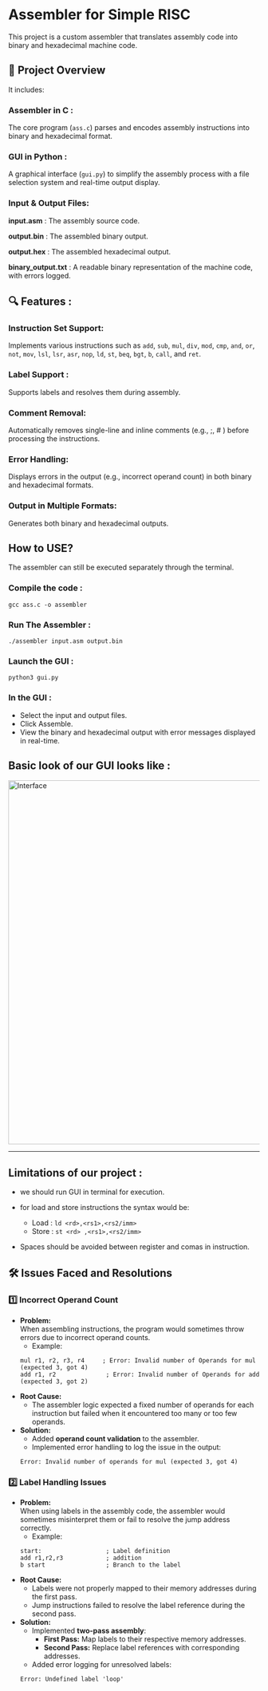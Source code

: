 # Assembler for Simple RISC
This project is a custom assembler that translates assembly code into binary and hexadecimal machine code.
## 🚀 Project Overview
It includes:
### Assembler in C :
The core program (`ass.c`) parses and encodes assembly instructions into binary and hexadecimal format.
### GUI in Python  :
A graphical interface (`gui.py`) to simplify the assembly process with a file selection system and real-time output display.
### Input & Output Files:
**input.asm** : The assembly source code.

**output.bin** : The assembled binary output.

**output.hex** : The assembled hexadecimal output.

**binary_output.txt** : A readable binary representation of the machine code, with errors logged.

## 🔍 Features :
### Instruction Set Support: 
Implements various instructions such as `add`, `sub`, `mul`, `div`, `mod`, `cmp`, `and`, `or`, `not`, `mov`, `lsl`, `lsr`, `asr`, `nop`, `ld`, `st`, `beq`, `bgt`, `b`, `call`, and `ret`.
### Label Support : 
Supports labels and resolves them during assembly.
### Comment Removal: 
Automatically removes single-line and inline comments (e.g., ;, # ) before processing the instructions.
### Error Handling: 
Displays errors in the output (e.g., incorrect operand count) in both binary and hexadecimal formats.
### Output in Multiple Formats: 
Generates both binary and hexadecimal outputs.

## How to USE? 
The assembler can still be executed separately through the terminal.

### Compile the code :
```
gcc ass.c -o assembler
```
### Run The Assembler :
```
./assembler input.asm output.bin
```
### Launch the GUI :
```
python3 gui.py
```
### In the GUI :
* Select the input and output files.
* Click Assemble.
* View the binary and hexadecimal output with error messages displayed in real-time.
  
## Basic look of our GUI looks like :
<img width="730" alt="Interface" src="https://github.com/user-attachments/assets/12855ff2-b5dc-42cb-b887-5c48dfd69585" />

---
## Limitations of our project :
* we should run GUI in terminal for execution.
* for load and store instructions the syntax would be:
     * Load :
       `ld <rd>,<rs1>,<rs2/imm>`
    * Store :
        `st <rd> ,<rs1>,<rs2/imm>` 
  
* Spaces should be avoided between register and comas in instruction.

## 🛠️ Issues Faced and Resolutions

### 1️⃣ **Incorrect Operand Count**
- **Problem:**  
    When assembling instructions, the program would sometimes throw errors due to incorrect operand counts.  
    - Example:  
    ```
    mul r1, r2, r3, r4     ; Error: Invalid number of Operands for mul (expected 3, got 4)
    add r1, r2              ; Error: Invalid number of Operands for add (expected 3, got 2)
    ```
- **Root Cause:**  
    - The assembler logic expected a fixed number of operands for each instruction but failed when it encountered too many or too few operands.
- **Solution:**  
    - Added **operand count validation** to the assembler.  
    - Implemented error handling to log the issue in the output:
    ```
    Error: Invalid number of operands for mul (expected 3, got 4)
    ```
### 2️⃣ **Label Handling Issues**
- **Problem:**  
    When using labels in the assembly code, the assembler would sometimes misinterpret them or fail to resolve the jump address correctly.  
    - Example:  
    ```
    start:                  ; Label definition
    add r1,r2,r3            ; addition
    b start                 ; Branch to the label
    ```
- **Root Cause:**  
    - Labels were not properly mapped to their memory addresses during the first pass.
    - Jump instructions failed to resolve the label reference during the second pass.
- **Solution:**  
    - Implemented **two-pass assembly**:
        - **First Pass:** Map labels to their respective memory addresses.
        - **Second Pass:** Replace label references with corresponding addresses.
    - Added error logging for unresolved labels:
    ```
    Error: Undefined label 'loop' 
    ```
  
